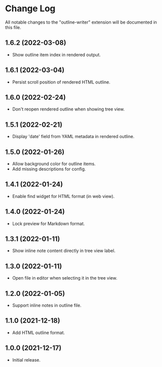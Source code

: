 # Change Log

All notable changes to the "outline-writer" extension will be documented in this file.

## 1.6.2 (2022-03-08)
- Show outline item index in rendered output.

## 1.6.1 (2022-03-04)
- Persist scroll position of rendered HTML outline.

## 1.6.0 (2022-02-24)
- Don't reopen rendered outline when showing tree view.

## 1.5.1 (2022-02-21)
- Display 'date' field from YAML metadata in rendered outline.

## 1.5.0 (2022-01-26)
- Allow background color for outline items.
- Add missing descriptions for config.

## 1.4.1 (2022-01-24)
- Enable find widget for HTML format (in web view).

## 1.4.0 (2022-01-24)
- Lock preview for Markdown format.

## 1.3.1 (2022-01-11)
- Show inline note content directly in tree view label.

## 1.3.0 (2022-01-11)
- Open file in editor when selecting it in the tree view.

## 1.2.0 (2022-01-05)
- Support inline notes in outline file.

## 1.1.0 (2021-12-18)
- Add HTML outline format.

## 1.0.0 (2021-12-17)
- Initial release.
